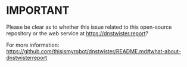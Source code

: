 # IMPORTANT

Please be clear as to whether this issue related to this open-source
repository or the web service at https://dnstwister.report?

For more information: https://github.com/thisismyrobot/dnstwister/README.md#what-about-dnstwisterreport

